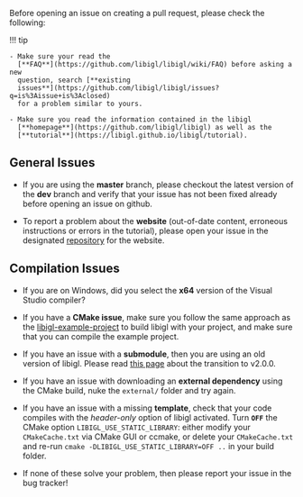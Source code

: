 Before opening an issue on creating a pull request, please check the following:

!!! tip
    
    - Make sure your read the
      [**FAQ**](https://github.com/libigl/libigl/wiki/FAQ) before asking a new
      question, search [**existing
      issues**](https://github.com/libigl/libigl/issues?q=is%3Aissue+is%3Aclosed)
      for a problem similar to yours.

    - Make sure you read the information contained in the libigl
      [**homepage**](https://github.com/libigl/libigl) as well as the
      [**tutorial**](https://libigl.github.io/libigl/tutorial).

## General Issues

- If you are using the **master** branch, please checkout the latest version
  of the **dev** branch and verify that your issue has not been fixed already
  before opening an issue on github.

- To report a problem about the **website** (out-of-date content, erroneous
  instructions or errors in the tutorial), please open your issue in the
  designated [repository](https://github.com/libigl/libigl.github.io/issues)
  for the website.

## Compilation Issues

- If you are on Windows, did you select the **x64** version of the Visual
  Studio compiler?

- If you have a **CMake issue**, make sure you follow the same approach as the
  [libigl-example-project](https://github.com/libigl/libigl-example-project)
  to build libigl with your project, and make sure that you can compile the
  example project.

- If you have an issue with a **submodule**, then you are using an old version
  of libigl. Please read [this page](/rewritten-history) about the transition
  to v2.0.0.

- If you have an issue with downloading an **external dependency** using the
  CMake build, nuke the `external/` folder and try again.

- If you have an issue with a missing **template**, check that your code
  compiles with the *header-only* option of libigl activated. Turn **`OFF`**
  the CMake option `LIBIGL_USE_STATIC_LIBRARY`: either modify your
  `CMakeCache.txt` via CMake GUI or ccmake, or delete your `CMakeCache.txt`
  and re-run `cmake -DLIBIGL_USE_STATIC_LIBRARY=OFF ..` in your build folder.

- If none of these solve your problem, then please report your issue in the
  bug tracker!
